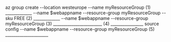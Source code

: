 az group create --location westeurope --name myResourceGroup
(1) _____________ --name $webappname --resource-group myResourceGroup --sku FREE
(2) _____________ --name $webappname --resource-group myResourceGroup (3) ________________________
(4) ________________ source config --name $webappname --resource-group myResourceGroup (5) _____________________